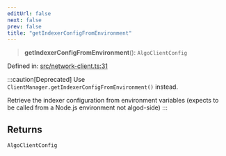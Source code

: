 ```yaml
---
editUrl: false
next: false
prev: false
title: "getIndexerConfigFromEnvironment"
---
```


> **getIndexerConfigFromEnvironment**(): `AlgoClientConfig`

Defined in: [src/network-client.ts:31](https://github.com/algorandfoundation/algokit-utils-ts/blob/45957336d0cbf88c980c0a3343335a5e5e142c93/src/network-client.ts#L31)

:::caution[Deprecated]
Use `ClientManager.getIndexerConfigFromEnvironment()` instead.

Retrieve the indexer configuration from environment variables (expects to be called from a Node.js environment not algod-side)
:::

## Returns

`AlgoClientConfig`
